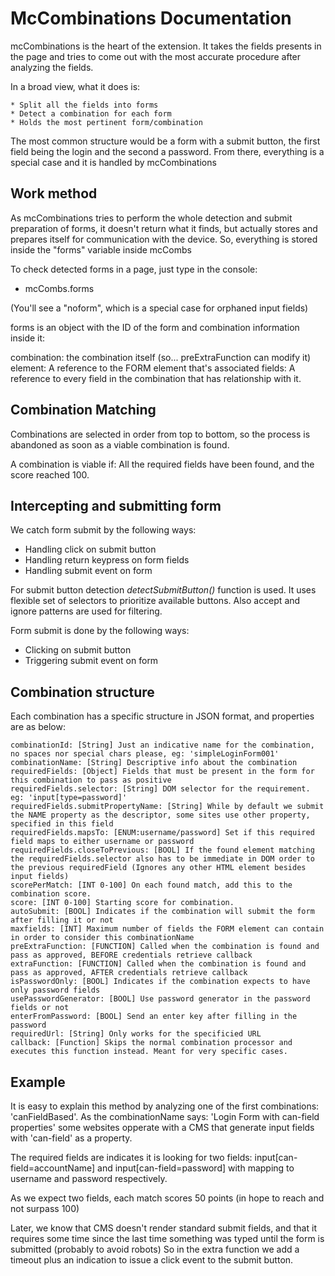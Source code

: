 # McCombinations Documentation

mcCombinations is the heart of the extension. It takes the fields presents in the page and 
tries to come out with the most accurate procedure after analyzing the fields.

In a broad view, what it does is:

	* Split all the fields into forms
	* Detect a combination for each form
	* Holds the most pertinent form/combination

The most common structure would be a form with a submit button, the first field being the login
and the second a password. From there, everything is a special case and it is handled by mcCombinations


## Work method

As mcCombinations tries to perform the whole detection and submit preparation of forms, it doesn't return what it finds, but actually stores and prepares itself for communication with the device. So, everything is stored inside the "forms" variable inside mcCombs

To check detected forms in a page, just type in the console:

- mcCombs.forms

(You'll see a "noform", which is a special case for orphaned input fields)

forms is an object with the ID of the form and combination information inside it:

combination: the combination itself (so... preExtraFunction can modify it)
element: A reference to the FORM element that's associated
fields: A reference to every field in the combination that has relationship with it.



## Combination Matching

Combinations are selected in order from top to bottom, so the process is abandoned as soon as a viable combination is found.

A combination is viable if: All the required fields have been found, and the score reached 100. 


## Intercepting and submitting form

We catch form submit by the following ways:
* Handling click on submit button
* Handling return keypress on form fields
* Handling submit event on form

For submit button detection _detectSubmitButton()_ function is used. It uses flexible set of selectors to prioritize available buttons. Also accept and ignore patterns are used for filtering.

Form submit is done by the following ways:
* Clicking on submit button 
* Triggering submit event on form

## Combination structure

Each combination has a specific structure in JSON format, and properties are as below:

	combinationId: [String] Just an indicative name for the combination, no spaces nor special chars please, eg: 'simpleLoginForm001'
	combinationName: [String] Descriptive info about the combination
	requiredFields: [Object] Fields that must be present in the form for this combination to pass as positive
	requiredFields.selector: [String] DOM selector for the requirement. eg: 'input[type=password]'
	requiredFields.submitPropertyName: [String] While by default we submit the NAME property as the descriptor, some sites use other property, specified in this field
	requiredFields.mapsTo: [ENUM:username/password] Set if this required field maps to either username or password
	requiredFields.closeToPrevious: [BOOL] If the found element matching the requiredFields.selector also has to be immediate in DOM order to the previous requiredField (Ignores any other HTML element besides input fields)
	scorePerMatch: [INT 0-100] On each found match, add this to the combination score.
	score: [INT 0-100] Starting score for combination.
	autoSubmit: [BOOL] Indicates if the combination will submit the form after filling it or not
	maxfields: [INT] Maximum number of fields the FORM element can contain in order to consider this combinationName
	preExtraFunction: [FUNCTION] Called when the combination is found and pass as approved, BEFORE credentials retrieve callback 
	extraFunction: [FUNCTION] Called when the combination is found and pass as approved, AFTER credentials retrieve callback 
	isPasswordOnly: [BOOL] Indicates if the combination expects to have only password fields
	usePasswordGenerator: [BOOL] Use password generator in the password fields or not
	enterFromPassword: [BOOL] Send an enter key after filling in the password
	requiredUrl: [String] Only works for the specificied URL
	callback: [Function] Skips the normal combination processor and executes this function instead. Meant for very specific cases.



## Example

It is easy to explain this method by analyzing one of the first combinations: 'canFieldBased'. As the combinationName says: 'Login Form with can-field properties' some websites opperate with a CMS that generate input fields with 'can-field' as a property.

The required fields are indicates it is looking for two fields: input[can-field=accountName] and input[can-field=password] with mapping to username and password respectively.

As we expect two fields, each match scores 50 points (in hope to reach and not surpass 100)

Later, we know that CMS doesn't render standard submit fields, and that it requires some time since the last time something was typed until the form is submitted (probably to avoid robots) So in the extra function we add a timeout plus an indication to issue a click event to the submit button.

